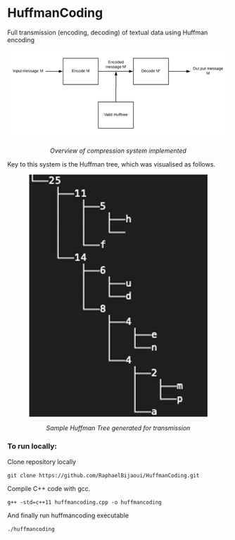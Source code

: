 # HuffmanCoding
Full transmission (encoding, decoding) of textual data using Huffman encoding 

<p align="center">
  <img src="https://github.com/RaphaelBijaoui/images/blob/master/huffman2.png">
</p>
<p align="center">
  <i>Overview of compression system implemented</i>
</p>

Key to this system is the Huffman tree, which was visualised as follows.

<p align="center">
  <img src="https://github.com/RaphaelBijaoui/images/blob/master/huffman1.png">
</p>
<p align="center">
  <i>Sample Huffman Tree generated for transmission</i>
</p>

### To run locally:
Clone repository locally
```
git clone https://github.com/RaphaelBijaoui/HuffmanCoding.git
```
Compile C++ code with gcc. 
```
g++ -std=c++11 huffmancoding.cpp -o huffmancoding
```
And finally run huffmancoding executable
```
./huffmancoding
